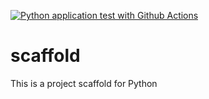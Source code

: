 [![Python application test with Github Actions](https://github.com/gennextcoder/scaffold/actions/workflows/main.yml/badge.svg)](https://github.com/gennextcoder/scaffold/actions/workflows/main.yml)

# scaffold
This is a project scaffold for Python
